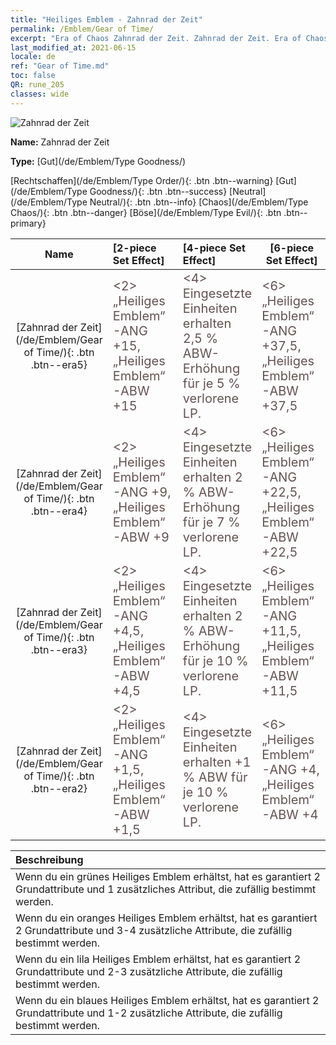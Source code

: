 ```yaml
---
title: "Heiliges Emblem - Zahnrad der Zeit"
permalink: /Emblem/Gear of Time/
excerpt: "Era of Chaos Zahnrad der Zeit. Zahnrad der Zeit. Era of Chaos Heiliges Emblem Zahnrad der Zeit. Era of Chaos Gut Zahnrad der Zeit"
last_modified_at: 2021-06-15
locale: de
ref: "Gear of Time.md"
toc: false
QR: rune_205
classes: wide
---
```


  ![Zahnrad der Zeit](/images/r/rune_icon_205.png)

 **Name:** Zahnrad der Zeit

 **Type:** [Gut](/de/Emblem/Type Goodness/)

  [Rechtschaffen](/de/Emblem/Type Order/){: .btn .btn--warning}   [Gut](/de/Emblem/Type Goodness/){: .btn .btn--success}   [Neutral](/de/Emblem/Type Neutral/){: .btn .btn--info}   [Chaos](/de/Emblem/Type Chaos/){: .btn .btn--danger}   [Böse](/de/Emblem/Type Evil/){: .btn .btn--primary} 

  |  Name    | [2-piece Set Effect] | [4-piece Set Effect] | [6-piece Set Effect]  | 
  |:-----------------------:|:-------------------|:-----------------|----------------| 
  | [Zahnrad der Zeit](/de/Emblem/Gear of Time/){: .btn .btn--era5} | <span style="color: #645252;font-size:20px">&lt;2&gt; „Heiliges Emblem“-ANG +15, „Heiliges Emblem“-ABW +15</span> | <span style="color: #645252;font-size:20px">&lt;4&gt; Eingesetzte Einheiten erhalten 2,5 % ABW-Erhöhung für je 5 % verlorene LP.</span> | <span style="color: #645252;font-size:20px">&lt;6&gt; „Heiliges Emblem“-ANG +37,5, „Heiliges Emblem“-ABW +37,5</span> | 
  | [Zahnrad der Zeit](/de/Emblem/Gear of Time/){: .btn .btn--era4} | <span style="color: #645252;font-size:20px">&lt;2&gt; „Heiliges Emblem“-ANG +9, „Heiliges Emblem“-ABW +9</span> | <span style="color: #645252;font-size:20px">&lt;4&gt; Eingesetzte Einheiten erhalten 2 % ABW-Erhöhung für je 7 % verlorene LP.</span> | <span style="color: #645252;font-size:20px">&lt;6&gt; „Heiliges Emblem“-ANG +22,5, „Heiliges Emblem“-ABW +22,5</span> | 
  | [Zahnrad der Zeit](/de/Emblem/Gear of Time/){: .btn .btn--era3} | <span style="color: #645252;font-size:20px">&lt;2&gt; „Heiliges Emblem“-ANG +4,5, „Heiliges Emblem“-ABW +4,5</span> | <span style="color: #645252;font-size:20px">&lt;4&gt; Eingesetzte Einheiten erhalten 2 % ABW-Erhöhung für je 10 % verlorene LP.</span> | <span style="color: #645252;font-size:20px">&lt;6&gt; „Heiliges Emblem“-ANG +11,5, „Heiliges Emblem“-ABW +11,5</span> | 
  | [Zahnrad der Zeit](/de/Emblem/Gear of Time/){: .btn .btn--era2} | <span style="color: #645252;font-size:20px">&lt;2&gt; „Heiliges Emblem“-ANG +1,5, „Heiliges Emblem“-ABW +1,5</span> | <span style="color: #645252;font-size:20px">&lt;4&gt; Eingesetzte Einheiten erhalten +1 % ABW für je 10 % verlorene LP.</span> | <span style="color: #645252;font-size:20px">&lt;6&gt; „Heiliges Emblem“-ANG +4, „Heiliges Emblem“-ABW +4</span> | 

  |         Beschreibung            | 
  |:-------------------------------|
  | Wenn du ein grünes Heiliges Emblem erhältst, hat es garantiert 2 Grundattribute und 1 zusätzliches Attribut, die zufällig bestimmt werden. |
  | Wenn du ein oranges Heiliges Emblem erhältst, hat es garantiert 2 Grundattribute und 3-4 zusätzliche Attribute, die zufällig bestimmt werden. |
  | Wenn du ein lila Heiliges Emblem erhältst, hat es garantiert 2 Grundattribute und 2-3 zusätzliche Attribute, die zufällig bestimmt werden. |
  | Wenn du ein blaues Heiliges Emblem erhältst, hat es garantiert 2 Grundattribute und 1-2 zusätzliche Attribute, die zufällig bestimmt werden. |
